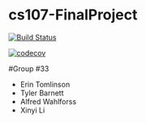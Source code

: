 # cs107-FinalProject

[![Build Status](https://app.travis-ci.com/cs107-lovelace-lovers/cs107-FinalProject.svg?token=kpjTg7bquiAueios3abv&branch=main)](https://app.travis-ci.com/cs107-lovelace-lovers/cs107-FinalProject)

[![codecov](https://codecov.io/gh/cs107-lovelace-lovers/cs107-FinalProject/branch/main/graph/badge.svg?token=2L91D33WVP)](https://codecov.io/gh/cs107-lovelace-lovers/cs107-FinalProject)

#Group #33

- Erin Tomlinson
- Tyler Barnett
- Alfred Wahlforss
- Xinyi Li
